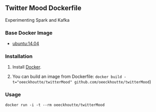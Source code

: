## Twitter Mood Dockerfile

Experimenting Spark and Kafka

### Base Docker Image

* [ubuntu:14.04](https://registry.hub.docker.com/u/library/ubuntu/)


### Installation

1. Install [Docker](https://www.docker.com/).

2. You can build an image from Dockerfile: `docker build -t="oeeckhoutte/twitterMood" github.com/oeeckhoutte/twitterMood`)


### Usage

    docker run -i -t --rm oeeckhoutte/twitterMood

    
